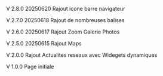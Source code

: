 V 2.8.0
20250620
Rajout icone barre navigateur

V 2.7.0
20250618
Rajout de nombreuses balises

V 2.6.0
20250617
Rajout Zoom Galerie Photos

V 2.5.0
20250615
Rajout Maps

V 2.0.0
Rajout Actualites reseaux avec Widegets dynamiques

V 1.0.0
Page initiale
